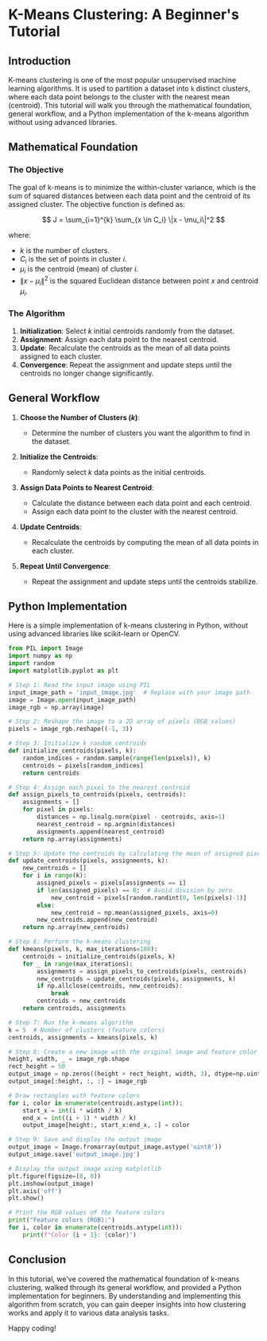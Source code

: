 
# K-Means Clustering: A Beginner's Tutorial

## Introduction

K-means clustering is one of the most popular unsupervised machine learning algorithms. It is used to partition a dataset into `k` distinct clusters, where each data point belongs to the cluster with the nearest mean (centroid). This tutorial will walk you through the mathematical foundation, general workflow, and a Python implementation of the k-means algorithm without using advanced libraries.

## Mathematical Foundation

### The Objective

The goal of k-means is to minimize the within-cluster variance, which is the sum of squared distances between each data point and the centroid of its assigned cluster. The objective function is defined as:

$$
J = \sum_{i=1}^{k} \sum_{x \in C_i} \|x - \mu_i\|^2
$$

where:
- $k$ is the number of clusters.
- $C_i$ is the set of points in cluster $i$.
- $\mu_i$ is the centroid (mean) of cluster $i$.
- $\|x - \mu_i\|^2$ is the squared Euclidean distance between point $x$ and centroid $\mu_i$.

### The Algorithm

1. **Initialization**: Select $k$ initial centroids randomly from the dataset.
2. **Assignment**: Assign each data point to the nearest centroid.
3. **Update**: Recalculate the centroids as the mean of all data points assigned to each cluster.
4. **Convergence**: Repeat the assignment and update steps until the centroids no longer change significantly.

## General Workflow

1. **Choose the Number of Clusters ($k$)**:
   - Determine the number of clusters you want the algorithm to find in the dataset.

2. **Initialize the Centroids**:
   - Randomly select $k$ data points as the initial centroids.

3. **Assign Data Points to Nearest Centroid**:
   - Calculate the distance between each data point and each centroid.
   - Assign each data point to the cluster with the nearest centroid.

4. **Update Centroids**:
   - Recalculate the centroids by computing the mean of all data points in each cluster.

5. **Repeat Until Convergence**:
   - Repeat the assignment and update steps until the centroids stabilize.

## Python Implementation

Here is a simple implementation of k-means clustering in Python, without using advanced libraries like scikit-learn or OpenCV.

```python
from PIL import Image
import numpy as np
import random
import matplotlib.pyplot as plt

# Step 1: Read the input image using PIL
input_image_path = 'input_image.jpg'  # Replace with your image path
image = Image.open(input_image_path)
image_rgb = np.array(image)

# Step 2: Reshape the image to a 2D array of pixels (RGB values)
pixels = image_rgb.reshape((-1, 3))

# Step 3: Initialize k random centroids
def initialize_centroids(pixels, k):
    random_indices = random.sample(range(len(pixels)), k)
    centroids = pixels[random_indices]
    return centroids

# Step 4: Assign each pixel to the nearest centroid
def assign_pixels_to_centroids(pixels, centroids):
    assignments = []
    for pixel in pixels:
        distances = np.linalg.norm(pixel - centroids, axis=1)
        nearest_centroid = np.argmin(distances)
        assignments.append(nearest_centroid)
    return np.array(assignments)

# Step 5: Update the centroids by calculating the mean of assigned pixels
def update_centroids(pixels, assignments, k):
    new_centroids = []
    for i in range(k):
        assigned_pixels = pixels[assignments == i]
        if len(assigned_pixels) == 0:  # Avoid division by zero
            new_centroid = pixels[random.randint(0, len(pixels)-1)]
        else:
            new_centroid = np.mean(assigned_pixels, axis=0)
        new_centroids.append(new_centroid)
    return np.array(new_centroids)

# Step 6: Perform the k-means clustering
def kmeans(pixels, k, max_iterations=100):
    centroids = initialize_centroids(pixels, k)
    for _ in range(max_iterations):
        assignments = assign_pixels_to_centroids(pixels, centroids)
        new_centroids = update_centroids(pixels, assignments, k)
        if np.allclose(centroids, new_centroids):
            break
        centroids = new_centroids
    return centroids, assignments

# Step 7: Run the k-means algorithm
k = 5  # Number of clusters (feature colors)
centroids, assignments = kmeans(pixels, k)

# Step 8: Create a new image with the original image and feature color rectangles
height, width, _ = image_rgb.shape
rect_height = 50
output_image = np.zeros((height + rect_height, width, 3), dtype=np.uint8)
output_image[:height, :, :] = image_rgb

# Draw rectangles with feature colors
for i, color in enumerate(centroids.astype(int)):
    start_x = int(i * width / k)
    end_x = int((i + 1) * width / k)
    output_image[height:, start_x:end_x, :] = color

# Step 9: Save and display the output image
output_image = Image.fromarray(output_image.astype('uint8'))
output_image.save('output_image.jpg')

# Display the output image using matplotlib
plt.figure(figsize=(8, 8))
plt.imshow(output_image)
plt.axis('off')
plt.show()

# Print the RGB values of the feature colors
print("Feature colors (RGB):")
for i, color in enumerate(centroids.astype(int)):
    print(f"Color {i + 1}: {color}")
```

## Conclusion

In this tutorial, we've covered the mathematical foundation of k-means clustering, walked through its general workflow, and provided a Python implementation for beginners. By understanding and implementing this algorithm from scratch, you can gain deeper insights into how clustering works and apply it to various data analysis tasks.

Happy coding!
